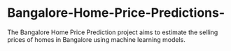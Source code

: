 # Bangalore-Home-Price-Predictions-
The Bangalore Home Price Prediction project aims to estimate the selling prices of homes in Bangalore using machine learning models.
